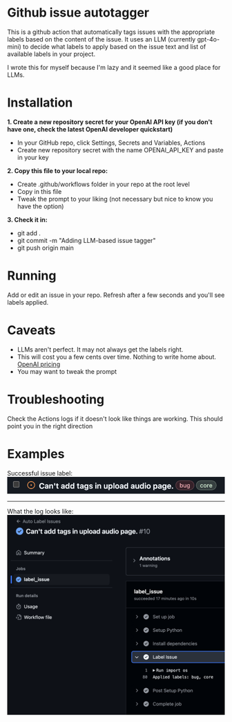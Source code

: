 # Github issue autotagger

This is a github action that automatically tags issues with the appropriate labels based on the content of the issue. It uses an LLM (currently gpt-4o-mini) to decide what labels to apply based on the issue text and list of available labels in your project.

I wrote this for myself because I'm lazy and it seemed like a good place for LLMs. 

# Installation


__1. Create a new repository secret for your OpenAI API key (if you don't have one, check the latest OpenAI developer quickstart)__
* In your GitHub repo, click Settings, Secrets and Variables, Actions
* Create new repository secret with the name OPENAI_API_KEY and paste in your key

__2. Copy this file to your local repo:__
* Create .github/workflows folder in your repo at the root level
* Copy in this file
* Tweak the prompt to your liking (not necessary but nice to know you have the option)

__3. Check it in:__
* git add .
* git commit -m "Adding LLM-based issue tagger"
* git push origin main

# Running 
Add or edit an issue in your repo. Refresh after a few seconds and you'll see labels applied.

# Caveats
* LLMs aren't perfect. It may not always get the labels right.
* This will cost you a few cents over time. Nothing to write home about. [OpenAI pricing](https://openai.com/api/pricing/)
* You may want to tweak the prompt 

# Troubleshooting
Check the Actions logs if it doesn't look like things are working. This should point you in the right direction

# Examples
Successful issue label:
![Example of auto-tagging](successful-label.png)

___

What the log looks like:
![Example of auto-tagging](successful-label-log.png)

